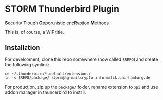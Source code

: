 # STORM Thunderbird Plugin

**S**ecurity **T**rough **O**pporunistic enc**R**yption **M**ethods

This is, of course, a WIP title.

## Installation

For development, clone this repo somewhere (now called `$REPO`) and create the
following symlink:

    cd ~/.thunderbird/*.default/extensions/
    ln -s $REPO/package/ storm@ag-mailcrypto.informatik.uni-hamburg.de

For production, zip up the `package/` folder, rename extension to `xpi` and
use addon manager in thunderbird to install.
